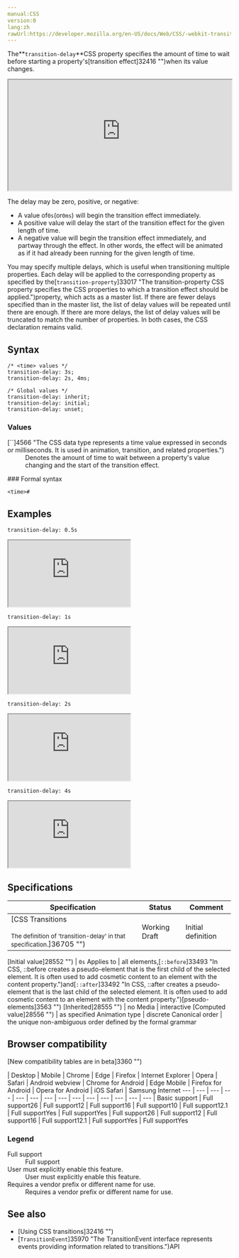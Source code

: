 ```yaml
---
manual:CSS
version:0
lang:zh
rawUrl:https://developer.mozilla.org/en-US/docs/Web/CSS/-webkit-transition-delay
---
```






The**`transition-delay`**CSS property specifies the amount of time to wait before starting a property&#39;s[transition effect]32416 "")when its value changes.

<iframe src='https://interactive-examples.mdn.mozilla.net/pages/css/transition-delay.html' width='100%' height='250'></iframe>


The delay may be zero, positive, or negative:


* A value of`0s`(or`0ms`) will begin the transition effect immediately.
* A positive value will delay the start of the transition effect for the given length of time.
* A negative value will begin the transition effect immediately, and partway through the effect. In other words, the effect will be animated as if it had already been running for the given length of time.


You may specify multiple delays, which is useful when transitioning multiple properties. Each delay will be applied to the corresponding property as specified by the[`transition-property`]33017 "The transition-property CSS property specifies the CSS properties to which a transition effect should be applied.")property, which acts as a master list. If there are fewer delays specified than in the master list, the list of delay values will be repeated until there are enough. If there are more delays, the list of delay values will be truncated to match the number of properties. In both cases, the CSS declaration remains valid.


## Syntax<a name="Syntax"></a>

```
/* <time> values */
transition-delay: 3s;
transition-delay: 2s, 4ms;

/* Global values */
transition-delay: inherit;
transition-delay: initial;
transition-delay: unset;
```

### Values<a name="Values"></a>
<dl><dt id=''>[`<time>`]4566 "The <time> CSS data type represents a time value expressed in seconds or milliseconds. It is used in animation, transition, and related properties.")</dt><dd>Denotes the amount of time to wait between a property&#39;s value changing and the start of the transition effect.</dd></dl>
### Formal syntax<a name="Formal_syntax"></a>

```
<time>#
```

## Examples<a name="Examples"></a>


`transition-delay: 0.5s`

<iframe src='https://mdn.mozillademos.org/en-US/docs/Web/CSS/transition-delay$samples/delay_0_5s?revision=1377897' width='275' height='150'></iframe>




`transition-delay: 1s`

<iframe src='https://mdn.mozillademos.org/en-US/docs/Web/CSS/transition-delay$samples/delay_1s?revision=1377897' width='275' height='150'></iframe>




`transition-delay: 2s`

<iframe src='https://mdn.mozillademos.org/en-US/docs/Web/CSS/transition-delay$samples/delay_2s?revision=1377897' width='275' height='150'></iframe>




`transition-delay: 4s`

<iframe src='https://mdn.mozillademos.org/en-US/docs/Web/CSS/transition-delay$samples/delay_4s?revision=1377897' width='275' height='150'></iframe>




## Specifications<a name="Specifications"></a>

Specification | Status | Comment 
 ---  |  ---  |  ---  | 
[CSS Transitions<br></br><small>The definition of &#39;transition-delay&#39; in that specification.</small>]36705 "") | Working Draft | Initial definition 


[Initial value]28552 "") | `0s` 
Applies to | all elements,[`::before`]33493 "In CSS, ::before creates a pseudo-element that is the first child of the selected element. It is often used to add cosmetic content to an element with the content property.")and[`::after`]33492 "In CSS, ::after creates a pseudo-element that is the last child of the selected element. It is often used to add cosmetic content to an element with the content property.")[pseudo-elements]3563 "") 
[Inherited]28555 "") | no 
Media | interactive 
[Computed value]28556 "") | as specified 
Animation type | discrete 
Canonical order | the unique non-ambiguous order defined by the formal grammar 


## Browser compatibility<a name="Browser_compatibility"></a>
[New compatibility tables are in beta<i></i>]3360 "")

 | <abbr>Desktop<i></i></abbr> | <abbr>Mobile<i></i></abbr> 
 | <abbr>Chrome<i></i></abbr> | <abbr>Edge<i></i></abbr> | <abbr>Firefox<i></i></abbr> | <abbr>Internet Explorer<i></i></abbr> | <abbr>Opera<i></i></abbr> | <abbr>Safari<i></i></abbr> | <abbr>Android webview<i></i></abbr> | <abbr>Chrome for Android<i></i></abbr> | <abbr>Edge Mobile<i></i></abbr> | <abbr>Firefox for Android<i></i></abbr> | <abbr>Opera for Android<i></i></abbr> | <abbr>iOS Safari<i></i></abbr> | <abbr>Samsung Internet<i></i></abbr> 
 ---  |  ---  |  ---  |  ---  |  ---  |  ---  |  ---  |  ---  |  ---  |  ---  |  ---  |  ---  |  ---  |  ---  | 
Basic support | <abbr>Full support</abbr>26 | <abbr>Full support</abbr>12 | <abbr>Full support</abbr>16 | <abbr>Full support</abbr>10 | <abbr>Full support</abbr>12.1 | <abbr>Full support</abbr>Yes | <abbr>Full support</abbr>Yes | <abbr>Full support</abbr>26 | <abbr>Full support</abbr>12 | <abbr>Full support</abbr>16 | <abbr>Full support</abbr>12.1 | <abbr>Full support</abbr>Yes | <abbr>Full support</abbr>Yes 


### Legend<a name="Legend"></a>
<dl><dt id=''><abbr>Full support</abbr></dt><dd>Full support</dd><dt id=''><abbr>User must explicitly enable this feature.<i></i></abbr></dt><dd>User must explicitly enable this feature.</dd><dt id=''><abbr>Requires a vendor prefix or different name for use.<i></i></abbr></dt><dd>Requires a vendor prefix or different name for use.</dd></dl>

## See also<a name="See_also"></a>

* [Using CSS transitions]32416 "")
* [`TransitionEvent`]35970 "The TransitionEvent interface represents events providing information related to transitions.")API



